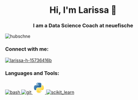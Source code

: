 <h1 align="center">Hi, I'm Larissa 👋</h1>
<h3 align="center">I am a Data Science Coach at neuefische</h3>

<p align="left"> <img src="https://komarev.com/ghpvc/?username=hubschne&label=Profile%20views&color=0e75b6&style=flat" alt="hubschne" /> </p>

<h3 align="left">Connect with me:</h3>
<p align="left">
<a href="https://linkedin.com/in/larissa-h-15736416b" target="blank"><img align="center" src="https://raw.githubusercontent.com/rahuldkjain/github-profile-readme-generator/neutral-icons/src/images/icons/Social/linked-in-alt.svg" alt="larissa-h-15736416b" height="30" width="40" /></a>
</p>

<h3 align="left">Languages and Tools:</h3>
<p align="left"> <a href="https://www.gnu.org/software/bash/" target="_blank"> <img src="https://www.vectorlogo.zone/logos/gnu_bash/gnu_bash-icon.svg" alt="bash" width="40" height="40"/> </a> <a href="https://git-scm.com/" target="_blank"> <img src="https://www.vectorlogo.zone/logos/git-scm/git-scm-icon.svg" alt="git" width="40" height="40"/> </a> <a href="https://www.python.org" target="_blank"> <img src="https://raw.githubusercontent.com/devicons/devicon/master/icons/python/python-original.svg" alt="python" width="40" height="40"/> </a> <a href="https://scikit-learn.org/" target="_blank"> <img src="https://upload.wikimedia.org/wikipedia/commons/0/05/Scikit_learn_logo_small.svg" alt="scikit_learn" width="40" height="40"/> </a> </p>
